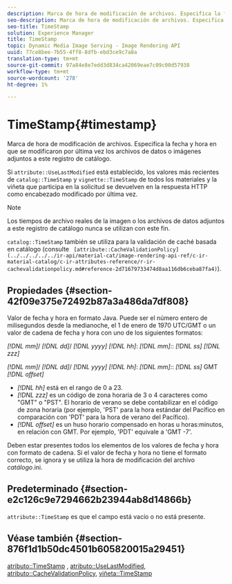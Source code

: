```yaml
---
description: Marca de hora de modificación de archivos. Especifica la fecha y hora en que se modificaron por última vez los archivos de datos o imágenes adjuntos a este registro de catálogo.
seo-description: Marca de hora de modificación de archivos. Especifica la fecha y hora en que se modificaron por última vez los archivos de datos o imágenes adjuntos a este registro de catálogo.
seo-title: TimeStamp
solution: Experience Manager
title: TimeStamp
topic: Dynamic Media Image Serving - Image Rendering API
uuid: 77ce8bee-7b55-4ff8-8dfb-ebd3ce9c7a8a
translation-type: tm+mt
source-git-commit: 97a84e8e7edd3d834ca42069eae7c09c00d57938
workflow-type: tm+mt
source-wordcount: '278'
ht-degree: 1%

---
```



# TimeStamp{#timestamp}

Marca de hora de modificación de archivos. Especifica la fecha y hora en que se modificaron por última vez los archivos de datos o imágenes adjuntos a este registro de catálogo.

Si `attribute::UseLastModified` está establecido, los valores más recientes de `catalog::TimeStamp` y `vignette::TimeStamp` de todos los materiales y la viñeta que participa en la solicitud se devuelven en la respuesta HTTP como encabezado modificado por última vez.

>[!NOTE]
>
>Los tiempos de archivo reales de la imagen o los archivos de datos adjuntos a este registro de catálogo nunca se utilizan con este fin.

`catalog::TimeStamp` también se utiliza para la validación de caché basada en catálogo (consulte  ` [attribute::CacheValidationPolicy](../../../../../ir-api/material-cat/image-rendering-api-ref/c-ir-material-catalog/c-ir-attributes-reference/r-ir-cachevalidationpolicy.md#reference-2d71679733474d8aa116db6ceba87fa4)`).

## Propiedades {#section-42f09e375e72492b87a3a486da7df808}

Valor de fecha y hora en formato Java. Puede ser el número entero de milisegundos desde la medianoche, el 1 de enero de 1970 UTC/GMT o un valor de cadena de fecha y hora con uno de los siguientes formatos:

*[!DNL mm]*/  *[!DNL dd]*/  *[!DNL yyyy]* *[!DNL hh]*:  *[!DNL mm]*::  *[!DNL ss]* *[!DNL zzz]*

*[!DNL mm]*/  *[!DNL dd]*/  *[!DNL yyyy]* *[!DNL hh]*:  *[!DNL mm]*::  *[!DNL ss]* GMT  *[!DNL offset]*

* *[!DNL hh]* está en el rango de 0 a 23.
* *[!DNL zzz]* es un código de zona horaria de 3 o 4 caracteres como &quot;GMT&quot; o &quot;PST&quot;. El horario de verano se debe contabilizar en el código de zona horaria (por ejemplo, &#39;PST&#39; para la hora estándar del Pacífico en comparación con &#39;PDT&#39; para la hora de verano del Pacífico).
* *[!DNL offset]* es un huso horario compensado en horas u horas:minutos, en relación con GMT. Por ejemplo, &#39;PDT&#39; equivale a &#39;GMT -7&#39;.

Deben estar presentes todos los elementos de los valores de fecha y hora con formato de cadena. Si el valor de fecha y hora no tiene el formato correcto, se ignora y se utiliza la hora de modificación del archivo *catálogo*.ini.

## Predeterminado {#section-e2c126c9e7294662b23944ab8d14866b}

`attribute::TimeStamp` es que el campo está vacío o no está presente.

## Véase también {#section-876f1d1b50dc4501b605820015a29451}

[atributo::TimeStamp](../../../../../ir-api/material-cat/image-rendering-api-ref/c-ir-material-catalog/c-ir-attributes-reference/r-ir-timestamp.md#reference-8373ad4ee03d4e4b9a8fc96cf42b3181) ,  [atributo::UseLastModified](../../../../../ir-api/material-cat/image-rendering-api-ref/c-ir-material-catalog/c-ir-attributes-reference/r-ir-uselastmodified.md#reference-d2ab628c9e004fedbd38324866dbca1d),  [atributo::CacheValidationPolicy](../../../../../ir-api/material-cat/image-rendering-api-ref/c-ir-material-catalog/c-ir-attributes-reference/r-ir-cachevalidationpolicy.md#reference-2d71679733474d8aa116db6ceba87fa4),  [viñeta::TimeStamp](../../../../../ir-api/material-cat/image-rendering-api-ref/c-ir-material-catalog/c-ir-vignette-map-reference/r-ir-timestamp-vignette.md#reference-d57cdd40a6a645d199dbb1d56cc85bc1)
